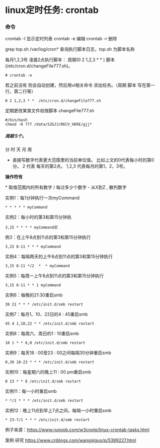 # linux定时任务: crontab

### 命令
crontab -l 显示定时列表
crontab -e 编辑
crontab -r 删除

grep top.sh /var/log/cron* 查询执行脚本日志，top.sh 为脚本名称



每月1,2,3号 凌晨2点执行脚本： 周期(0 2 1,2,3 * * )   脚本(/etc/cron.d/changeFile777.sh)。

```shell
# crontab -e 
```
若之前没有 则会自动创建，然后用vi相关命令 添加任务。（周期 脚本 写在第一行，第二行等）
```
0 2 1,2,3 * *  /etc/cron.d/changeFile777.sh
```


定期更改某类文件权限脚本 changeFile777.sh
```
#/bin/bash
chmod -R 777 /data/SZGJJ/RECV_HERE/gjj*
```



##### 周期 5个。

分 时 天 月 周

* 直接写数字代表更大范围里的当前单位值。 比如上文的0代表每小时的第0分。
2 代表 每天的第2点。 1,2,3 代表每月的第1，2，3号。

**操作符有**

\* 取值范围内的所有数字
/ 每过多少个数字
\- 从X到Z
, 散列数字



实例1：每1分钟执行一次myCommand
```
* * * * * myCommand
```


实例2：每小时的第3和第15分钟执
```
3,15 * * * * myCommand实
```

例3：在上午8点到11点的第3和第15分钟执行
```
3,15 8-11 * * * myCommand
```
实例4：每隔两天的上午8点到11点的第3和第15分钟执行
```
3,15 8-11 */2  *  * myCommand
```

实例5：每周一上午8点到11点的第3和第15分钟执行
```
3,15 8-11 * * 1 myCommand
```

实例6：每晚的21:30重启smb
```
30 21 * * * /etc/init.d/smb restart
```

实例7：每月1、10、22日的4 : 45重启smb
```
45 4 1,10,22 * * /etc/init.d/smb restart
```

实例8：每周六、周日的1 : 10重启smb
```
10 1 * * 6,0 /etc/init.d/smb restart
```

实例9：每天18 : 00至23 : 00之间每隔30分钟重启smb
```
0,30 18-23 * * * /etc/init.d/smb restart
```

实例10：每星期六的晚上11 : 00 pm重启smb
```
0 23 * * 6 /etc/init.d/smb restart
```

实例11：每一小时重启smb
```
* */1 * * * /etc/init.d/smb restart
```

实例12：晚上11点到早上7点之间，每隔一小时重启smb
```
* 23-7/1 * * * /etc/init.d/smb restart
```

例子来源：https://www.runoob.com/w3cnote/linux-crontab-tasks.html





案例 研究 https://www.cnblogs.com/wangqiguo/p/5399227.html
